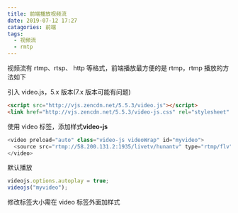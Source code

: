 ```yaml
---
title: 前端播放视频流
date: 2019-07-12 17:27
catagories: 前端
tags:
  - 视频流
  - rmtp
---
```


视频流有 rtmp、rtsp、 http 等格式，前端播放最方便的是 rtmp，rtmp 播放的方法如下

引入 video.js，5.x 版本(7.x 版本可能有问题)

```html
<script src="http://vjs.zencdn.net/5.5.3/video.js"></script>
<link href="http://vjs.zencdn.net/5.5.3/video-js.css" rel="stylesheet" />
```

使用 video 标签，添加样式**video-js**

```js
<video preload="auto" class="video-js videoWrap" id="myvideo">
  <source src="rtmp://58.200.131.2:1935/livetv/hunantv" type="rtmp/flv" />
</video>
```

默认播放

```js
videojs.options.autoplay = true;
videojs("myvideo");
```

修改标签大小需在 video 标签外面加样式
